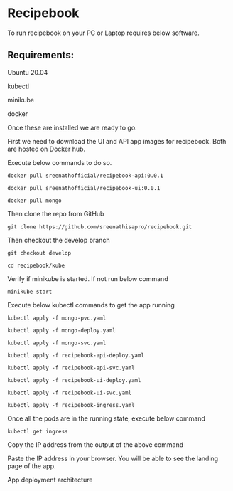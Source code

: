 # Recipebook
To run recipebook on your PC or Laptop requires below software.

## Requirements:

Ubuntu 20.04

kubectl

minikube

docker

Once these are installed we are ready to go.

First we need to download the UI and API app images for recipebook. Both are hosted on Docker hub.

Execute below commands to do so.

`docker pull sreenathofficial/recipebook-api:0.0.1`

`docker pull sreenathofficial/recipebook-ui:0.0.1`

`docker pull mongo`

Then clone the repo from GitHub

`git clone https://github.com/sreenathisapro/recipebook.git`

Then checkout the develop branch

`git checkout develop`

`cd recipebook/kube`

Verify if minikube is started. If not run below command

`minikube start`

Execute below kubectl commands to get the app running

`kubectl apply -f mongo-pvc.yaml`

`kubectl apply -f mongo-deploy.yaml`

`kubectl apply -f mongo-svc.yaml`

`kubectl apply -f recipebook-api-deploy.yaml`

`kubectl apply -f recipebook-api-svc.yaml`

`kubectl apply -f recipebook-ui-deploy.yaml`

`kubectl apply -f recipebook-ui-svc.yaml`

`kubectl apply -f recipebook-ingress.yaml`

Once all the pods are in the running state, execute below command

`kubectl get ingress`

Copy the IP address from the output of the above command

Paste the IP address in your browser. You will be able to see the landing page of the app.

App deployment architecture